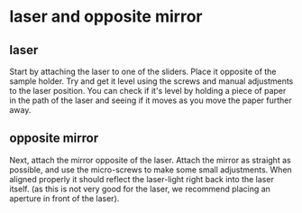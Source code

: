 # laser and opposite mirror

## laser
 Start by attaching the laser to one of the sliders. Place it opposite of the sample holder.  Try and get it level using the screws and manual adjustments to the laser position. You can check if it's level by holding a piece of paper in the path of the laser and seeing if it moves as you move the paper further away.

## opposite mirror

Next, attach the mirror opposite of the laser. Attach the mirror as straight as possible, and use the micro-screws to make some small adjustments. When aligned properly it should reflect the laser-light right back into the laser itself. (as this is not very good for the laser, we recommend placing an aperture in front of the laser).
